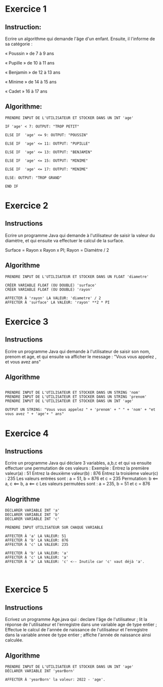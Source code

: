 # Exercice 1

## Instruction:

Ecrire un algorithme qui demande l'âge d'un enfant.
Ensuite, il l'informe de sa catégorie :

« Poussin » de 7 à 9 ans

« Pupille » de 10 à 11 ans

« Benjamin » de 12 à 13 ans

« Minime » de 14 à 15 ans

« Cadet » 16 à 17 ans

## Algorithme:

```
PRENDRE INPUT DE L'UTILISATEUR ET STOCKER DANS UN INT 'age'

IF 'age' < 7: OUTPUT: "TROP PETIT"

ELSE IF  'age' <= 9: OUTPUT: "POUSSIN"

ELSE IF  'age' <= 11: OUTPUT: "PUPILLE"

ELSE IF  'age' <= 13: OUTPUT: "BENJAMIN"

ELSE IF  'age' <= 15: OUTPUT: "MINIME"

ELSE IF  'age' <= 17: OUTPUT: "MINIME"

ELSE: OUTPUT: "TROP GRAND"

END IF
```

# Exercice 2

## Instructions

Ecrire un programme Java qui demande à l'utilisateur de saisir la valeur du diamètre, et qui ensuite va effectuer le calcul de la surface.

Surface = Rayon x Rayon x PI;
Rayon = Diamètre / 2

## Algorithme

```
PRENDRE INPUT DE L'UTILISATEUR ET STOCKER DANS UN FLOAT 'diametre'

CRÉER VARIABLE FLOAT (OU DOUBLE) 'surface'
CRÉER VARIABLE FLOAT (OU DOUBLE) 'rayon'

AFFECTER À 'rayon' LA VALEUR: 'diametre' / 2
AFFECTER À 'surface' LA VALEUR: 'rayon' **2 * PI

```

# Exercice 3

## Instructions

Ecrire un programme Java qui demande à l'utilisateur de saisir son nom,
prenom et age, et qui ensuite va afficher le message :
"Vous vous appelez <prenom> <nom>, et vous avez <age> ans"

## Algorithme

```

PRENDRE INPUT DE L'UTILISATEUR ET STOCKER DANS UN STRING 'nom'
PRENDRE INPUT DE L'UTILISATEUR ET STOCKER DANS UN STRING 'prenom'
PRENDRE INPUT DE L'UTILISATEUR ET STOCKER DANS UN INT 'age'

OUTPUT UN STRING: "Vous vous appelez " + 'prenom' + " " + 'nom' + "et vous avez " + 'age'+ " ans"
```


# Exercice 4 

## Instructions

Ecrire un programme Java qui déclare 3 variables, a,b,c et qui va ensuite effectuer une permutation de ces valeurs :
Exemple :
Entrez la première valeur(a) : 51
Entrez la deuxième valeur(b) : 876
Entrez la troisième valeur(c) : 235
Les valeurs entrées sont : a = 51, b = 876 et c = 235
Permutation: b <== a, c <== b, a <== c
Les valeurs permutées sont : a = 235, b = 51 et c = 876

## Alogrithme

```
DECLARER VARIABLE INT 'a'
DECLARER VARIABLE INT 'b'
DECLARER VARIABLE INT 'c'

PRENDRE INPUT UTILISATEUR SUR CHAQUE VARIABLE

AFFECTER À 'a' LA VALEUR: 51
AFFECTER À 'b' LA VALEUR: 876
AFFECTER À 'c' LA VALEUR: 235

AFFECTER À 'b' LA VALEUR: 'a'
AFFECTER À 'c' LA VALEUR: 'a'
AFFECTER À 'a' LA VALEUR: 'c' <-- Inutile car 'c' vaut déjà 'a'.



```


# Exercice 5

## Instructions


Ecrivez un programme Age.java qui :
declare l'âge de l'utilisateur ;
lit la réponse de l'utilisateur et l'enregistre dans une variable age de type entier ;
Effectue le calcul de l'année de naissance de l'utilisateur et l'enregistre dans la variable annee de type entier ;
affiche l'année de naissance ainsi calculée.

## Algorithme

```
PRENDRE INPUT DE L'UTILISATEUR ET STOCKER DANS UN INT 'age'
DÉCLARER VARIABLE INT 'yearBorn'

AFFECTER À 'yearBorn' la valeur: 2022 - 'age'.
```